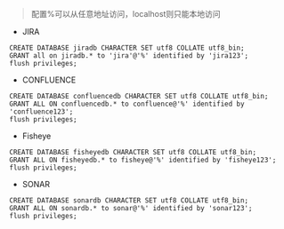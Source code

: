 > 配置%可以从任意地址访问，localhost则只能本地访问

- JIRA
```MySQL
CREATE DATABASE jiradb CHARACTER SET utf8 COLLATE utf8_bin;
GRANT all on jiradb.* to 'jira'@'%' identified by 'jira123';
flush privileges;
```

- CONFLUENCE
```MySQL
CREATE DATABASE confluencedb CHARACTER SET utf8 COLLATE utf8_bin;
GRANT ALL ON confluencedb.* to confluence@'%' identified by 'confluence123';
flush privileges;
```


- Fisheye
```MySQL
CREATE DATABASE fisheyedb CHARACTER SET utf8 COLLATE utf8_bin;
GRANT ALL ON fisheyedb.* to fisheye@'%' identified by 'fisheye123';
flush privileges;
```

- SONAR
```MySQL
CREATE DATABASE sonardb CHARACTER SET utf8 COLLATE utf8_bin;
GRANT ALL ON sonardb.* to sonar@'%' identified by 'sonar123';
flush privileges;
```
